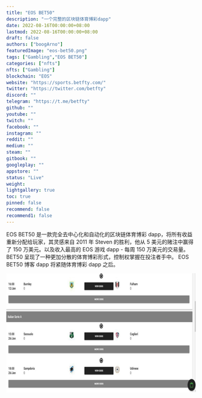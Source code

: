 ```yaml
---
title: "EOS BET50"
description: "一个完整的区块链体育博彩dapp"
date: 2022-08-16T00:00:00+08:00
lastmod: 2022-08-16T00:00:00+08:00
draft: false
authors: ["boogArno"]
featuredImage: "eos-bet50.png"
tags: ["Gambling","EOS BET50"]
categories: ["nfts"]
nfts: ["Gambling"]
blockchain: "EOS"
website: "https://sports.betfty.com/"
twitter: "https://twitter.com/betfty"
discord: ""
telegram: "https://t.me/betfty"
github: ""
youtube: ""
twitch: ""
facebook: ""
instagram: ""
reddit: ""
medium: ""
steam: ""
gitbook: ""
googleplay: ""
appstore: ""
status: "Live"
weight: 
lightgallery: true
toc: true
pinned: false
recommend: false
recommend1: false
---
```

EOS BET50 是一款完全去中心化和自动化的区块链体育博彩 dapp，将所有收益重新分配给玩家，其灵感来自 2011 年 Steven 的胜利，他从 5 美元的赌注中赢得了 150 万美元。以及收入最高的 EOS 游戏 dapp - 每周 150 万美元的交易量。 BET50 呈现了一种更加分散的体育博彩形式，控制权掌握在投注者手中。 EOS BET50 博客 dapp 将紧随体育博彩 dapp 之后。

![eosbet50-dapp-gambling-eos-image1_050227197006a2959534358d951c817b](eosbet50-dapp-gambling-eos-image1_050227197006a2959534358d951c817b.png)